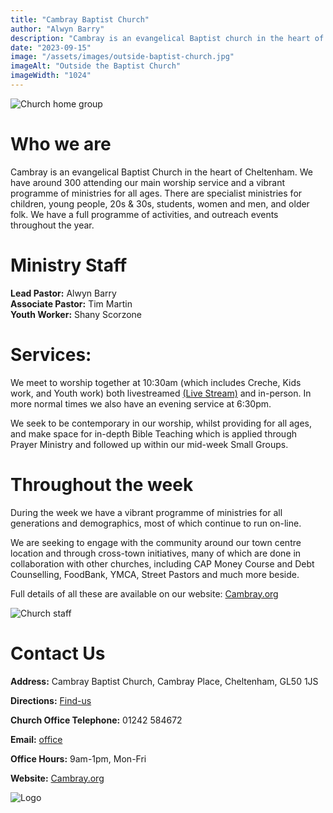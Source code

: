 ```yaml
---
title: "Cambray Baptist Church"
author: "Alwyn Barry"
description: "Cambray is an evangelical Baptist church in the heart of Cheltenham.  Around 300 attend our main worship service and we have a vibrant programme of events and ministries for children, young people, 20s & 30s, students, women, men, and older folk."
date: "2023-09-15"
image: "/assets/images/outside-baptist-church.jpg"
imageAlt: "Outside the Baptist Church"
imageWidth: "1024"
---
```


![Church home group](/assets/images/cambray-home-group.jpg "One of Cambray's vibrant home groups")

# Who we are

Cambray is an evangelical Baptist Church in the heart of Cheltenham.  We have around 300 attending our main worship service and a vibrant programme of ministries for all ages.  There are specialist ministries for children, young people, 20s & 30s, students, women and men, and older folk. We have a full programme of activities, and outreach events throughout the year.

# Ministry Staff
**Lead Pastor:** Alwyn Barry  
**Associate Pastor:** Tim Martin  
**Youth Worker:** Shany Scorzone

# Services:
We meet to worship together at 10:30am (which includes Creche, Kids work, and Youth work) both livestreamed [(Live Stream)](https://www.youtube.com/c/CambrayBaptistChurch) and in-person.  In more normal times we also have an evening service at 6:30pm.

We seek to be contemporary in our worship, whilst providing for all ages, and make space for in-depth Bible Teaching which is applied through Prayer Ministry and followed up within our mid-week Small Groups.

# Throughout the week

During the week we have a vibrant programme of ministries for all generations and demographics, most of which continue to run on-line.

We are seeking to engage with the community around our town centre location and through cross-town initiatives, many of which are done in collaboration with other churches, including CAP Money Course and Debt Counselling, FoodBank, YMCA, Street Pastors and much more beside.

Full details of all these are available on our website: [Cambray.org](https://www.cambray.org/)

![Church staff](/assets/images/cambray-ministry-team.jpg "Church ministry staff")

# Contact Us
**Address:** Cambray Baptist Church, Cambray Place, Cheltenham, GL50 1JS

**Directions:** [Find-us](https://www.cambray.org/new-here/find-us/)

**Church Office Telephone:** 01242 584672

**Email:** [office](mailto:office@cambray.org)

**Office Hours:** 9am-1pm, Mon-Fri

**Website:** [Cambray.org](https://www.cambray.org/)

![Logo](/assets/images/cambray-logo-text-border-250x87.png)
